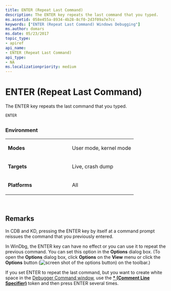 ```yaml
---
title: ENTER (Repeat Last Command)
description: The ENTER key repeats the last command that you typed.
ms.assetid: 058e455a-8934-4b28-8cf0-2d3f09a7e7cc
keywords: ["ENTER (Repeat Last Command) Windows Debugging"]
ms.author: domars
ms.date: 05/23/2017
topic_type:
- apiref
api_name:
- ENTER (Repeat Last Command)
api_type:
- NA
ms.localizationpriority: medium
---
```


# ENTER (Repeat Last Command)


The ENTER key repeats the last command that you typed.

```
ENTER
```

## <span id="ddk_cmd_repeat_last_command_dbg"></span><span id="DDK_CMD_REPEAT_LAST_COMMAND_DBG"></span>


### <span id="Environment"></span><span id="environment"></span><span id="ENVIRONMENT"></span>Environment

<table>
<colgroup>
<col width="50%" />
<col width="50%" />
</colgroup>
<tbody>
<tr class="odd">
<td align="left"><p><strong>Modes</strong></p></td>
<td align="left"><p>User mode, kernel mode</p></td>
</tr>
<tr class="even">
<td align="left"><p><strong>Targets</strong></p></td>
<td align="left"><p>Live, crash dump</p></td>
</tr>
<tr class="odd">
<td align="left"><p><strong>Platforms</strong></p></td>
<td align="left"><p>All</p></td>
</tr>
</tbody>
</table>

 

Remarks
-------

In CDB and KD, pressing the ENTER key by itself at a command prompt reissues the command that you previously entered.

In WinDbg, the ENTER key can have no effect or you can use it to repeat the previous command. You can set this option in the **Options** dialog box. (To open the **Options** dialog box, click **Options** on the **View** menu or click the **Options** button (![screen shot of the options button](images/tbopt.png)) on the toolbar.)

If you set ENTER to repeat the last command, but you want to create white space in the [Debugger Command window](debugger-command-window.md), use the [**\* (Comment Line Specifier)**](----comment-line-specifier-.md) token and then press ENTER several times.

 

 






